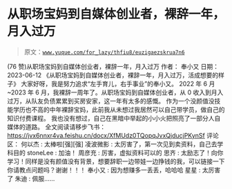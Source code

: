 # 从职场宝妈到自媒体创业者，裸辞一年，月入过万

> 原文：[`www.yuque.com/for_lazy/thfiu8/euzigaezskrua7n6`](https://www.yuque.com/for_lazy/thfiu8/euzigaezskrua7n6)

<ne-h2 id="cb9d26ef" data-lake-id="cb9d26ef"><ne-heading-ext><ne-heading-anchor></ne-heading-anchor><ne-heading-fold></ne-heading-fold></ne-heading-ext><ne-heading-content><ne-text id="u03b1f63e">(76 赞)从职场宝妈到自媒体创业者，裸辞一年，月入过万</ne-text></ne-heading-content></ne-h2> <ne-p id="u9c42281f" data-lake-id="u9c42281f"><ne-text id="u69a7c6ee">作者： 奉小又</ne-text></ne-p> <ne-p id="u07f16769" data-lake-id="u07f16769"><ne-text id="u7600a19a">日期：2023-06-12</ne-text></ne-p> <ne-p id="u6903a4d1" data-lake-id="u6903a4d1"><ne-text id="u151b91bb">《从职场宝妈到自媒体创业者，裸辞一年，月入过万，活成想要的样子》</ne-text></ne-p> <ne-p id="ua404fc3f" data-lake-id="ua404fc3f"><ne-text id="ub5be0fbb">大家好呀，我是努力追求“左手育儿，右手事业”的奉小又。</ne-text></ne-p> <ne-p id="uf1748e2e" data-lake-id="uf1748e2e"><ne-text id="u614d20d4">2022 年 6 月~2023 年 6 月，我裸辞一周年了。从职场宝妈到自媒体创业者，从 0 收入到月入过万，从队友负债累累到买房安家，这一年有太多的感慨。</ne-text></ne-p> <ne-p id="u778d515d" data-lake-id="u778d515d"><ne-text id="uab5857e6">作为一个没颜值没技能学历也不高的中年裸辞宝妈，此前我从未想过我居然可以自己带学员，做自己的知识付费课程。</ne-text></ne-p> <ne-p id="u9729c96d" data-lake-id="u9729c96d"><ne-text id="ue8d04b1b">我也没有想过，自己在黑暗中举起的小小火把照亮了一部分人自媒体的道路。</ne-text></ne-p> <ne-p id="u2290ce7c" data-lake-id="u2290ce7c"><ne-text id="ud00cab82">全文阅读请移步飞书：</ne-text> [<ne-text id="u316cd420">https://jvx6nnxr4va.feishu.cn/docx/XfMUdz0TQopqJvxQjducjPKynSf</ne-text>](https://jvx6nnxr4va.feishu.cn/docx/XfMUdz0TQopqJvxQjducjPKynSf)</ne-p> <ne-hole id="u13b8d412" data-lake-id="u13b8d412"><ne-card data-card-name="hr" data-card-type="block" id="LLWpO" data-event-boundary="card"><ne-p id="u86687316" data-lake-id="u86687316"><ne-text id="ued84c627">评论区：</ne-text></ne-p> <ne-p id="ucfdad2c2" data-lake-id="ucfdad2c2"><ne-text id="u843eab23">何以杰 : 太棒啦[强][强]</ne-text> <ne-text id="u5c931d81">凌波微影 : 太厉害了，第一次见到卖资料，自己去学科目的</ne-text> <ne-text id="u9771af18">stoneLee : 加油！</ne-text> <ne-text id="uf41f2a45">周彦充 : 厉害，虚拟资料可以的</ne-text> <ne-text id="uf12007f5">思齐 : 太励志了！向你学习！同样是没有颜值没有背景，想要辞职一边带娃一边挣钱的我，可以链接一下你请教点问题吗？谢谢！！！</ne-text> <ne-text id="u22cf2b86">奉小又 : 因为想赚多一丢丢，哈哈哈</ne-text> <ne-text id="u4f6d4a09">星星 : 太厉害了</ne-text> <ne-text id="uc4ce20c9">朱迪 : 佩服……</ne-text></ne-p></ne-card></ne-hole>